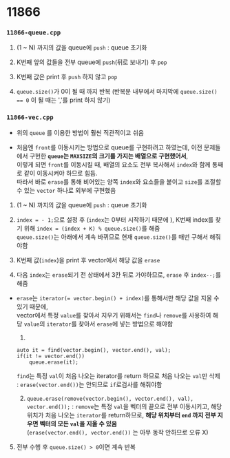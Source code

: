 # 11866

### `11866-queue.cpp`  

1. (1 ~ N) 까지의 값을 queue에 `push` : queue 초기화

2. K번째 앞의 값들을 전부 queue에 `push`(뒤로 보내기) 후 `pop`

3. K번째 값은 print 후 `push` 하지 않고 `pop`

4. `queue.size()`가 0이 될 때 까지 반복 (반복문 내부에서 마지막에 `queue.size() == 0` 이 될 때는 ','를 print 하지 않기)

### `11866-vec.cpp`

- 위의 `queue` 를 이용한 방법이 훨씬 직관적이고 쉬움

- 처음엔 `front`를 이동시키는 방법으로 queue를 구현하려고 하였는데, 이전 문제들에서 구현한 **`queue`는 `MAXSIZE`의 크기를 가지는 배열으로 구현했어서**,\
이렇게 되면 `front`를 이동시킬 때, 배열의 요소도 전부 복사해서 `index`와 함께 통째로 같이 이동시켜야 하므로 힘듬.\
따라서 바로 `erase`를 통해 비어있는 양쪽 `index`와 요소들을 붙이고 `size`를 조절할 수 있는 `vector` 하나로 외부에 구현했음

1. (1 ~ N) 까지의 값을 queue에 `push` : queue 초기화

2. `index = - 1;`으로 설정 후 (`index`는 0부터 시작하기 때문에 ), K번째 index를 찾기 위해 `index = (index + K) % queue.size()`를 해줌\
`queue.size()`는 아래에서 계속 바뀌므로 현재 `queue.size()`를 매번 구해서 해줘야함

3. K번째 값(`index`)을 print 후 vector에서 해당 값을 `erase`

4. 다음 `index`는 `erase`되기 전 상태에서 3칸 뒤로 가야하므로, `erase` 후 `index--;`를 해줌

- `erase`는 `iterator(= vector.begin() + index)`를 통해서만 해당 값을 지울 수 있기 때문에,\
vector에서 특정 `value`를 찾아서 지우기 위해서는 `find`나 `remove`를 사용하여 해당 `value`의 `iterator`를 찾아서 `erase`에 넣는 방법으로 해야함

    1. 
    ```
    auto it = find(vector.begin(), vector.end(), val);
    if(it != vector.end())
        queue.erase(it);
    ``` 
    `find`는 특정 `val`이 처음 나오는 iterator를 return 하므로 처음 나오는 `val`만 삭제 : `erase(vector.end())`는 안되므로 `if`로검사를 해줘야함

    2. `queue.erase(remove(vector.begin(), vector.end(), val), vector.end());` : `remove`는 특정 `val`을 벡터의 끝으로 전부 이동시키고, 해당 위치가 처음 나오는 `iterator`를 return하므로, **해당 위치부터 `end` 까지 전부 지우면 벡터의 모든 `val`을 지울 수 있음**\
    (`erase(vector.end(), vector.end())` 는 아무 동작 안하므로 오류 X)

5. 전부 수행 후 `queue.size() > 0`이면 계속 반복
